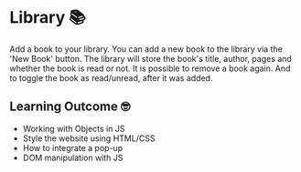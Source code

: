 # Library 📚

Add a book to your library. You can add a new book to the library via the 'New Book' button. The library will store the book's title, author, pages and whether the book is read or not. 
It is possible to remove a book again. And to toggle the book as read/unread, after it was added.

## Learning Outcome 🤓

- Working with Objects in JS
- Style the website using HTML/CSS
- How to integrate a pop-up
- DOM manipulation with JS